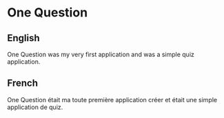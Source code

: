 # One Question

## English
One Question was my very first application and was a simple quiz application.

## French
One Question était ma toute première application créer et était une simple application de quiz.
